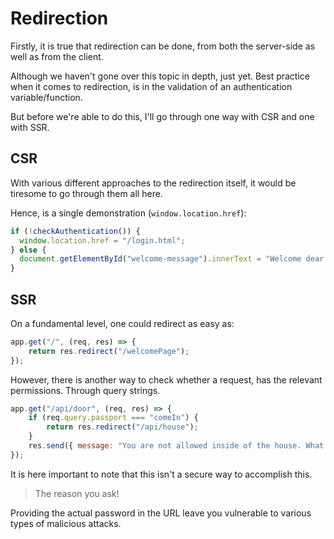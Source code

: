 # Redirection

Firstly, it is true that redirection can be done, from both the server-side as well as from the client.

Although we haven't gone over this topic in depth, just yet.
Best practice when it comes to redirection, is in the validation of an authentication variable/function.

But before we're able to do this, I'll go through one way with CSR and one with SSR.

## CSR
With various different approaches to the redirection itself, it would be tiresome to go through them all here.

Hence, is a single demonstration (`window.location.href`):
```js
if (!checkAuthentication()) {
  window.location.href = "/login.html";
} else {
  document.getElementById("welcome-message").innerText = "Welcome dear user!";
}
```


## SSR
On a fundamental level, one could redirect as easy as:
```js
app.get("/", (req, res) => {
    return res.redirect("/welcomePage");            
});
```

However, there is another way to check whether a request, has the relevant permissions.
Through query strings.

```js
app.get("/api/door", (req, res) => {
    if (req.query.passport === "comeIn") {
        return res.redirect("/api/house");        
    }
    res.send({ message: "You are not allowed inside of the house. What's the secret pass code?"});    
});
```

It is here important to note that this isn't a secure way to accomplish this.

>The reason you ask!

Providing the actual password in the URL leave you vulnerable to various types of malicious attacks.

